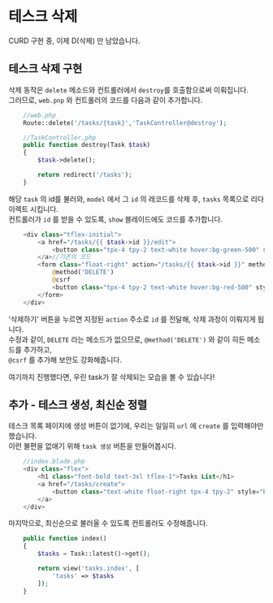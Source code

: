 # 테스크 삭제

CURD 구현 중, 이제 D(삭제) 만 남았습니다.

## 테스크 삭제 구현
삭제 동작은 `delete` 메소드와 컨트롤러에서 `destroy`를 호출함으로써 이뤄집니다.  
그러므로, `web.pnp` 와 컨트롤러의 코드를 다음과 같이 추가합니다.  
```php
    //web.php
    Route::delete('/tasks/{task}','TaskController@destroy');

    //TaskController.php
    public function destroy(Task $task)
    {
        $task->delete();

        return redirect('/tasks');
    }
```
해당 `task` 의 id를 불러와, `model` 에서 그 `id` 의 레코드를 삭제 후, `tasks` 목록으로 리다이렉트 시킵니다.  
컨트롤러가 `id` 를 받을 수 있도록, `show` 블레이드에도 코드를 추가합니다.   
```php
    <div class="tflex-initial">
        <a href="/tasks/{{ $task->id }}/edit">
            <button class="tpx-4 tpy-2 text-white hover:bg-green-500" style="background-color: green">수정하기</button>
        </a>//기존의 코드
        <form class="float-right" action="/tasks/{{ $task->id }}" method="POST">//추가된 삭제 버튼
            @method('DELETE')
            @csrf
            <button class="tpx-4 tpy-2 text-white hover:bg-red-500" style="background-color: rgb(219, 129, 129)">삭제하기</button>
        </form>
    </div>
```
'삭제하기' 버튼을 누르면 지정된 `action` 주소로 `id` 를 전달해, 삭제 과정이 이뤄지게 됩니다.  
수정과 같이, `DELETE` 라는 메소드가 없으므로, `@method('DELETE')` 와 같이 히든 메소드를 추가하고,  
`@csrf` 를 추가해 보안도 강화해줍니다.  

여기까지 진행했다면, 우린 task가 잘 삭제되는 모습을 볼 수 있습니다!  

## 추가 - 테스크 생성, 최신순 정렬
테스크 목록 페이지에 생성 버튼이 없기에, 우리는 일일히 `url` 에 `create` 를 입력해야만 했습니다.  
이런 불편을 없애기 위해 `task 생성` 버튼을 만들어봅시다.  
```php
    //index.blade.php
    <div class="flex">
        <h1 class="font-bold text-3xl tflex-1">Tasks List</h1>
        <a href="/tasks/create">
            <button class="text-white float-right tpx-4 tpy-2" style="background-color: green">Task 생성</button>
        </a>
    </div>
```

마지막으로, 최신순으로 불러올 수 있도록 컨트롤러도 수정해줍니다.  
```php
    public function index()
    {
        $tasks = Task::latest()->get();

        return view('tasks.index', [
            'tasks' => $tasks
        ]);
    }
```